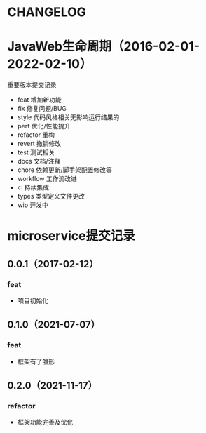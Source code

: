 # CHANGELOG

# JavaWeb生命周期（2016-02-01-2022-02-10）

重要版本提交记录
* feat 增加新功能
* fix 修复问题/BUG
* style 代码风格相关无影响运行结果的
* perf 优化/性能提升
* refactor 重构
* revert 撤销修改
* test 测试相关
* docs 文档/注释
* chore 依赖更新/脚手架配置修改等
* workflow 工作流改进
* ci 持续集成
* types 类型定义文件更改
* wip 开发中

# microservice提交记录

## 0.0.1（2017-02-12）

### feat

* 项目初始化

## 0.1.0（2021-07-07）

### feat

* 框架有了雏形

## 0.2.0（2021-11-17）

### refactor

* 框架功能完善及优化
